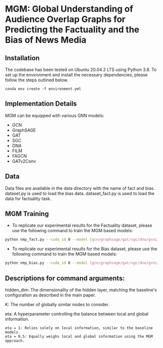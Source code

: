 # MGM: Global Understanding of Audience Overlap Graphs for Predicting the Factuality and the Bias of News Media

## Installation
The codebase has been tested on Ubuntu 20.04.2 LTS using Python 3.8. To set up the environment and install the necessary dependencies, please follow the steps outlined below.


```shell
conda env create -f environment.yml
```

## Implementation Details

MGM can be equipped with various GNN models:

- GCN
- GraphSAGE
- GAT
- SGC
- DNA
- FILM
- FAGCN
- GATv2Conv



## Data 

Data files are available in the data directory with the name of fact and bias. dataset.py is used to load the bias data. dataset_fact.py is used to load the data for factuality task.

## MGM Training 

- To replicate our experimental results for the Factuality dataset, please use the following command to train the MGM based models:

```bash
python nmp_fact.py --cuda_id 0 --model [gcn/graphsage/gat/sgc/dna/gcnii/film/ssgc/fagcn/gatv2] --criterion sigmoid --hidden_dim [16,32,64..] --log_dir ./your_log --k 3 --eta [0.5,0.6,0.7,0.8,0.9,1] --val_test_batch_size 2 --epochs 50 --run_times 5 --normalize True --gnn_lr 0.001 --vae_lr 0.0001 --sim_function feature_base
```

- To replicate our experimental results for the Bias dataset, please use the following command to train the MGM based models:

```bash
python nmp_bias.py --cuda_id 0 --model [gcn/graphsage/gat/sgc/dna/gcnii/film/ssgc/fagcn/gatv2] --criterion sigmoid --hidden_dim [16,32,64..] --log_dir ./your_log --k 3 --eta [0.5,0.6,0.7,0.8,0.9,1] --val_test_batch_size 2 --epochs 50 --run_times 5 --normalize True --gnn_lr 0.001 --vae_lr 0.0001 --sim_function feature_base
```

## Descriptions for command arguments:
hidden_dim: The dimensionality of the hidden layer, matching the baseline's configuration as described in the main paper.

K: The number of globally similar nodes to consider.

eta: A hyperparameter controlling the balance between local and global information.

    eta = 1: Relies solely on local information, similar to the baseline models.
    eta = 0.5: Equally weighs local and global information using the MGM approach.
